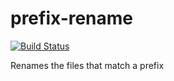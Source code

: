 # prefix-rename  

[![Build Status](https://travis-ci.org/camilin87/prefix-rename.svg?branch=master)](https://travis-ci.org/camilin87/prefix-rename)  

Renames the files that match a prefix
